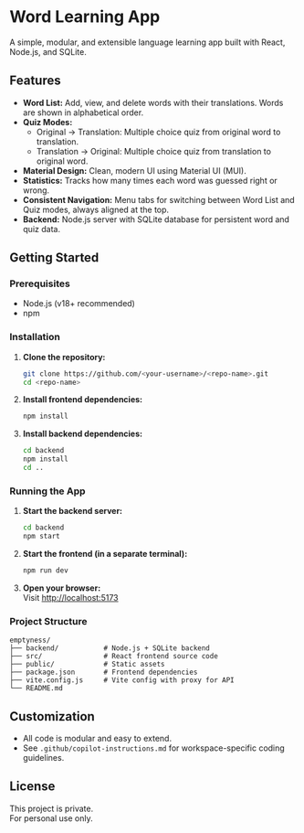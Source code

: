 # Word Learning App

A simple, modular, and extensible language learning app built with React, Node.js, and SQLite.

## Features

- **Word List:** Add, view, and delete words with their translations. Words are shown in alphabetical order.
- **Quiz Modes:** 
  - Original → Translation: Multiple choice quiz from original word to translation.
  - Translation → Original: Multiple choice quiz from translation to original word.
- **Material Design:** Clean, modern UI using Material UI (MUI).
- **Statistics:** Tracks how many times each word was guessed right or wrong.
- **Consistent Navigation:** Menu tabs for switching between Word List and Quiz modes, always aligned at the top.
- **Backend:** Node.js server with SQLite database for persistent word and quiz data.

## Getting Started

### Prerequisites

- Node.js (v18+ recommended)
- npm

### Installation

1. **Clone the repository:**
   ```bash
   git clone https://github.com/<your-username>/<repo-name>.git
   cd <repo-name>
   ```

2. **Install frontend dependencies:**
   ```bash
   npm install
   ```

3. **Install backend dependencies:**
   ```bash
   cd backend
   npm install
   cd ..
   ```

### Running the App

1. **Start the backend server:**
   ```bash
   cd backend
   npm start
   ```

2. **Start the frontend (in a separate terminal):**
   ```bash
   npm run dev
   ```

3. **Open your browser:**  
   Visit [http://localhost:5173](http://localhost:5173)

### Project Structure

```
emptyness/
├── backend/           # Node.js + SQLite backend
├── src/               # React frontend source code
├── public/            # Static assets
├── package.json       # Frontend dependencies
├── vite.config.js     # Vite config with proxy for API
└── README.md
```

## Customization

- All code is modular and easy to extend.
- See `.github/copilot-instructions.md` for workspace-specific coding guidelines.

## License

This project is private.  
For personal use only.
